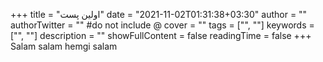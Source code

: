 +++
title = "اولین پست"
date = "2021-11-02T01:31:38+03:30"
author = ""
authorTwitter = "" #do not include @
cover = ""
tags = ["", ""]
keywords = ["", ""]
description = ""
showFullContent = false
readingTime = false
+++
Salam salam hemgi salam
